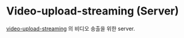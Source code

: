 # Video-upload-streaming (Server)

[video-upload-streaming](https://github.com/gkdfo40/video-upload-streaming)
의 비디오 송출을 위한 server.
